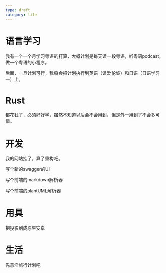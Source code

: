 ```yaml
---
type: draft
category: life
---
```


# 语言学习

我有一个一个月学习粤语的打算，大概计划是每天读一段粤语，听粤语podcast，做一个粤语的小程序。

后面，一旦计划可行，我将会把计划执行到英语（读爱伦坡）和日语（日语学习一）上。

# Rust

都花钱了，必须好好学，虽然不知道以后会不会用到，但是外一用到了不会多可惜。

# 开发

我的网站挂了，算了重构吧。

写个新的swagger的UI

写个前端的markdown解析器

写个前端的plantUML解析器

# 用具

把投影刷成原生安卓

# 生活

先意淫旅行计划吧
